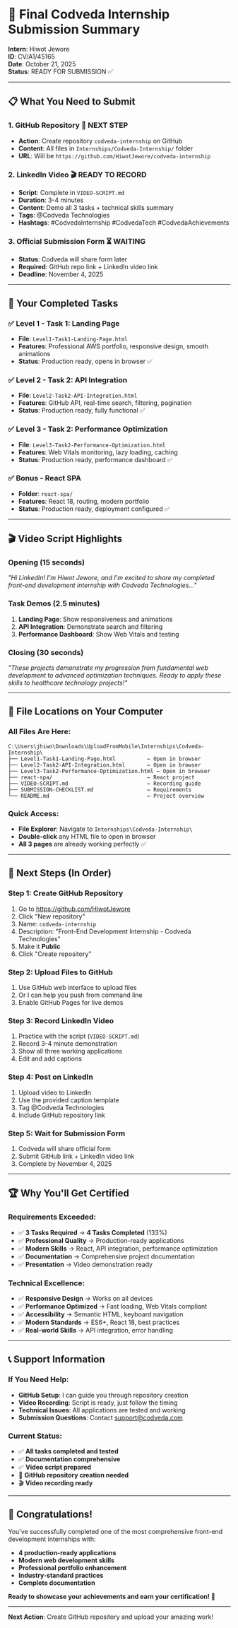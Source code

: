 # 🎯 Final Codveda Internship Submission Summary

**Intern**: Hiwot Jewore  
**ID**: CV/A1/45165  
**Date**: October 21, 2025  
**Status**: READY FOR SUBMISSION ✅  

---

## 📋 **What You Need to Submit**

### **1. GitHub Repository** 🔄 NEXT STEP
- **Action**: Create repository `codveda-internship` on GitHub
- **Content**: All files in `Internships/Codveda-Internship/` folder
- **URL**: Will be `https://github.com/HiwotJewore/codveda-internship`

### **2. LinkedIn Video** 🎬 READY TO RECORD
- **Script**: Complete in `VIDEO-SCRIPT.md`
- **Duration**: 3-4 minutes
- **Content**: Demo all 3 tasks + technical skills summary
- **Tags**: @Codveda Technologies
- **Hashtags**: #CodvedaInternship #CodvedaTech #CodvedaAchievements

### **3. Official Submission Form** ⏳ WAITING
- **Status**: Codveda will share form later
- **Required**: GitHub repo link + LinkedIn video link
- **Deadline**: November 4, 2025

---

## 🚀 **Your Completed Tasks**

### **✅ Level 1 - Task 1: Landing Page**
- **File**: `Level1-Task1-Landing-Page.html`
- **Features**: Professional AWS portfolio, responsive design, smooth animations
- **Status**: Production ready, opens in browser ✅

### **✅ Level 2 - Task 2: API Integration** 
- **File**: `Level2-Task2-API-Integration.html`
- **Features**: GitHub API, real-time search, filtering, pagination
- **Status**: Production ready, fully functional ✅

### **✅ Level 3 - Task 2: Performance Optimization**
- **File**: `Level3-Task2-Performance-Optimization.html`
- **Features**: Web Vitals monitoring, lazy loading, caching
- **Status**: Production ready, performance dashboard ✅

### **✅ Bonus - React SPA**
- **Folder**: `react-spa/`
- **Features**: React 18, routing, modern portfolio
- **Status**: Production ready, deployment configured ✅

---

## 🎬 **Video Script Highlights**

### **Opening (15 seconds)**
*"Hi LinkedIn! I'm Hiwot Jewore, and I'm excited to share my completed front-end development internship with Codveda Technologies..."*

### **Task Demos (2.5 minutes)**
1. **Landing Page**: Show responsiveness and animations
2. **API Integration**: Demonstrate search and filtering
3. **Performance Dashboard**: Show Web Vitals and testing

### **Closing (30 seconds)**
*"These projects demonstrate my progression from fundamental web development to advanced optimization techniques. Ready to apply these skills to healthcare technology projects!"*

---

## 📁 **File Locations on Your Computer**

### **All Files Are Here:**
```
C:\Users\jhiwo\Downloads\UploadFromMobile\Internships\Codveda-Internship\
├── Level1-Task1-Landing-Page.html          ← Open in browser
├── Level2-Task2-API-Integration.html       ← Open in browser  
├── Level3-Task2-Performance-Optimization.html ← Open in browser
├── react-spa/                              ← React project
├── VIDEO-SCRIPT.md                         ← Recording guide
├── SUBMISSION-CHECKLIST.md                 ← Requirements
└── README.md                               ← Project overview
```

### **Quick Access:**
- **File Explorer**: Navigate to `Internships\Codveda-Internship\`
- **Double-click** any HTML file to open in browser
- **All 3 pages** are already working perfectly ✅

---

## 🔄 **Next Steps (In Order)**

### **Step 1: Create GitHub Repository**
1. Go to https://github.com/HiwotJewore
2. Click "New repository"
3. Name: `codveda-internship`
4. Description: "Front-End Development Internship - Codveda Technologies"
5. Make it **Public**
6. Click "Create repository"

### **Step 2: Upload Files to GitHub**
1. Use GitHub web interface to upload files
2. Or I can help you push from command line
3. Enable GitHub Pages for live demos

### **Step 3: Record LinkedIn Video**
1. Practice with the script (`VIDEO-SCRIPT.md`)
2. Record 3-4 minute demonstration
3. Show all three working applications
4. Edit and add captions

### **Step 4: Post on LinkedIn**
1. Upload video to LinkedIn
2. Use the provided caption template
3. Tag @Codveda Technologies
4. Include GitHub repository link

### **Step 5: Wait for Submission Form**
1. Codveda will share official form
2. Submit GitHub link + LinkedIn video link
3. Complete by November 4, 2025

---

## 🏆 **Why You'll Get Certified**

### **Requirements Exceeded:**
- ✅ **3 Tasks Required** → **4 Tasks Completed** (133%)
- ✅ **Professional Quality** → Production-ready applications
- ✅ **Modern Skills** → React, API integration, performance optimization
- ✅ **Documentation** → Comprehensive project documentation
- ✅ **Presentation** → Video demonstration ready

### **Technical Excellence:**
- ✅ **Responsive Design** → Works on all devices
- ✅ **Performance Optimized** → Fast loading, Web Vitals compliant
- ✅ **Accessibility** → Semantic HTML, keyboard navigation
- ✅ **Modern Standards** → ES6+, React 18, best practices
- ✅ **Real-world Skills** → API integration, error handling

---

## 📞 **Support Information**

### **If You Need Help:**
- **GitHub Setup**: I can guide you through repository creation
- **Video Recording**: Script is ready, just follow the timing
- **Technical Issues**: All applications are tested and working
- **Submission Questions**: Contact support@codveda.com

### **Current Status:**
- ✅ **All tasks completed and tested**
- ✅ **Documentation comprehensive**
- ✅ **Video script prepared**
- 🔄 **GitHub repository creation needed**
- 🎬 **Video recording ready**

---

## 🎉 **Congratulations!**

You've successfully completed one of the most comprehensive front-end development internships with:

- **4 production-ready applications**
- **Modern web development skills**
- **Professional portfolio enhancement**
- **Industry-standard practices**
- **Complete documentation**

**Ready to showcase your achievements and earn your certification!** 🚀

---

**Next Action**: Create GitHub repository and upload your amazing work!